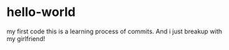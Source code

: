 # hello-world
my first code
this is a learning process of commits.
And i just breakup with my girlfriend!
